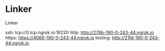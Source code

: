 # Linker
Linker

ssh: tcp://0.tcp.ngrok.io:16220 
http: http://276b-190-0-243-44.ngrok.io 
https: https://4066-190-0-243-44.ngrok.io 
testing: http://21fd-190-0-243-44.ngrok.io 